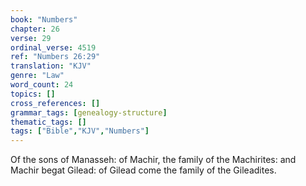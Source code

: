 ```yaml
---
book: "Numbers"
chapter: 26
verse: 29
ordinal_verse: 4519
ref: "Numbers 26:29"
translation: "KJV"
genre: "Law"
word_count: 24
topics: []
cross_references: []
grammar_tags: [genealogy-structure]
thematic_tags: []
tags: ["Bible","KJV","Numbers"]
---
```

Of the sons of Manasseh: of Machir, the family of the Machirites: and Machir begat Gilead: of Gilead come the family of the Gileadites.

